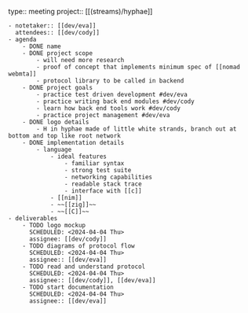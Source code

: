 type:: meeting
project:: [[(streams)/hyphae]]

	- notetaker:: [[dev/eva]] 
	  attendees:: [[dev/cody]]
	- agenda
		- DONE name
		- DONE project scope
			- will need more research
			- proof of concept that implements minimum spec of [[nomad webmta]]
			- protocol library to be called in backend
		- DONE project goals
			- practice test driven development #dev/eva
			- practice writing back end modules #dev/cody
			- learn how back end tools work #dev/cody
			- practice project management #dev/eva
		- DONE logo details
			- H in hyphae made of little white strands, branch out at bottom and top like root network
		- DONE implementation details
			- language
				- ideal features
					- familiar syntax
					- strong test suite
					- networking capabilities
					- readable stack trace
					- interface with [[c]]
				- [[nim]]
				- ~~[[zig]]~~
				- ~~[[C]]~~
	- deliverables
		- TODO logo mockup
		  SCHEDULED: <2024-04-04 Thu>
		  assignee: [[dev/cody]]
		- TODO diagrams of protocol flow
		  SCHEDULED: <2024-04-04 Thu>
		  assignee:: [[dev/eva]]
		- TODO read and understand protocol
		  SCHEDULED: <2024-04-04 Thu>
		  assignee:: [[dev/cody]], [[dev/eva]]
		- TODO start documentation
		  SCHEDULED: <2024-04-04 Thu>
		  assignee:: [[dev/eva]]